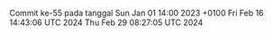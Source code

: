 Commit ke-55 pada tanggal Sun Jan 01 14:00 2023 +0100
Fri Feb 16 14:43:06 UTC 2024
Thu Feb 29 08:27:05 UTC 2024
